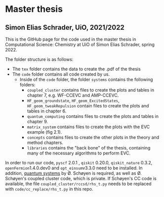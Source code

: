 # Master thesis
## Simon Elias Schrader, UiO, 2021/2022

This is the GitHub page for the code used in the master thesis in Computational Science: Chemistry at UiO of Simon Elias Schrader, spring 2022.

The folder structure is as follows:
- The `tex` folder contains the data to create the .pdf of the thesis
- The `code` folder contains all code created by us.
  - Inside of the `code` folder, the folder `systems` contains the following folders:
    - `coupled_cluster` contains files to create the plots and tables in chapter 7, e.g. WF-CCEVC and AMP-CCEVC.
    - `HF_geom_groundstate`, `HF_geom_ExcitedStates`, `HF_geom_tweakRepulsion` contain files to create the plots and tables in chapter 6.
    - `quantum_computing` contains files to create the plots and tables in chapter 9.
    - `matrix_system` contains files to create the plots with the EVC example (fig 2.1).
    - `concepts` contains files to create the other plots in the theory and method chapters.
    - `libraries` contains the "back bone" of the thesis, containing many of the necessary algorithms to perform EVC. 

In order to run our code, `pyscf` 2.0.1 , `qiskit` 0.20.0, `qiskit_nature` 0.3.2,  `openFermion`1.4.0.dev0 and `opt_einsum`v3.3.0 need to be installed. In addition, [quantum systems](https://github.com/Schoyen/quantum-systems) by Ø. Schøyen is required, as well as
Ø. Schøyen's coupled cluster code, which is private. If Schøyen's CC code is available, the file `coupled_cluster/rccsd/rhs_t.py` needs to be replaced with `code/cc_replace/rhs_t.py` in this repo.
